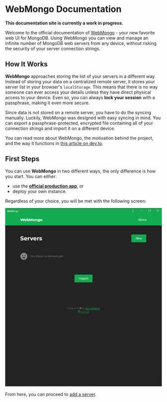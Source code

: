 # WebMongo Documentation

**This documentation site is currently a work in progress.**

Welcome to the official documentation of [WebMongo][webmongo] - your new
favorite web UI for MongoDB. Using WebMongo you can view and manage an infinite
number of MongoDB web servers from any device, without risking the security of
your server connection strings.

## How It Works

**WebMongo** approaches storing the list of your servers in a different way.
Instead of storing your data on a centralized remote server, it stores your
server list in your browser's `localStorage`. This means that there is no way
someone can ever access your details unless they have direct physical access to
your device. Even so, you can always **lock your session** with a passphrase,
making it even more secure.

Since data is not stored on a remote server, you have to do the syncing
manually. Luckily, WebMongo was designed with easy syncing in mind. You can
export a passphrase-protected, encrypted file containing all of your connection
strings and import it on a different device.

You can read more about WebMongo, the motivation behind the project, and the way
it functions in [this article on dev.to][devto].

## First Steps

You can use **WebMongo** in two different ways, the only difference is how you
start. You can either:

- use the **[official production app][webmongo]**, or
- deploy your own instance.

Regardless of your choice, you will be met with the following screen:

![WebMongo homepage](./images/webmongo-home-empty.png)

From here, you can proceed to [add a server](./adding-servers.md).

[webmongo]: https://webmongo.now.sh "Open WebMongo"
[devto]: https://dev.to/jozsefsallai/managing-mongodb-servers-from-the-browser-using-webmongo-55jf "Managing MongoDB Servers From The Browser Using WebMongo"

